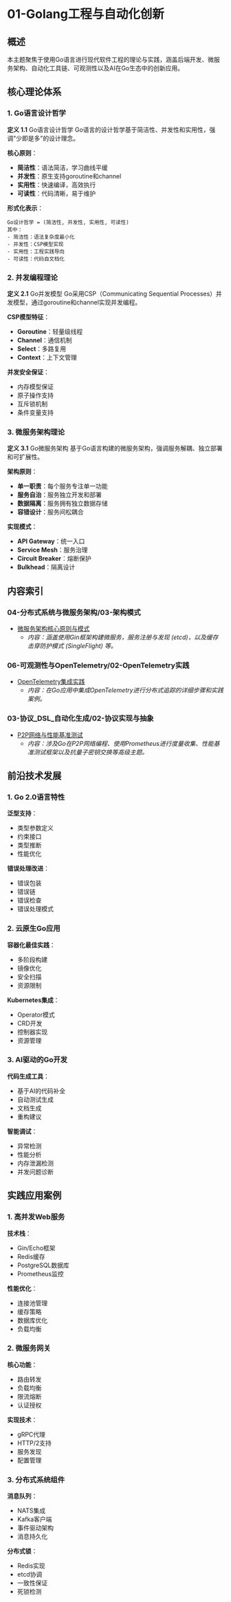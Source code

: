 ﻿# 01-Golang工程与自动化创新

## 概述

本主题聚焦于使用Go语言进行现代软件工程的理论与实践，涵盖后端开发、微服务架构、自动化工具链、可观测性以及AI在Go生态中的创新应用。

## 核心理论体系

### 1. Go语言设计哲学

**定义 1.1** Go语言设计哲学
Go语言的设计哲学基于简洁性、并发性和实用性，强调"少即是多"的设计理念。

**核心原则**：

- **简洁性**：语法简洁，学习曲线平缓
- **并发性**：原生支持goroutine和channel
- **实用性**：快速编译，高效执行
- **可读性**：代码清晰，易于维护

**形式化表示**：

```text
Go设计哲学 = (简洁性, 并发性, 实用性, 可读性)
其中：
- 简洁性：语法复杂度最小化
- 并发性：CSP模型实现
- 实用性：工程实践导向
- 可读性：代码自文档化
```

### 2. 并发编程理论

**定义 2.1** Go并发模型
Go采用CSP（Communicating Sequential Processes）并发模型，通过goroutine和channel实现并发编程。

**CSP模型特征**：

- **Goroutine**：轻量级线程
- **Channel**：通信机制
- **Select**：多路复用
- **Context**：上下文管理

**并发安全保证**：

- 内存模型保证
- 原子操作支持
- 互斥锁机制
- 条件变量支持

### 3. 微服务架构理论

**定义 3.1** Go微服务架构
基于Go语言构建的微服务架构，强调服务解耦、独立部署和可扩展性。

**架构原则**：

- **单一职责**：每个服务专注单一功能
- **服务自治**：服务独立开发和部署
- **数据隔离**：服务拥有独立数据存储
- **容错设计**：服务间松耦合

**实现模式**：

- **API Gateway**：统一入口
- **Service Mesh**：服务治理
- **Circuit Breaker**：熔断保护
- **Bulkhead**：隔离设计

## 内容索引

### 04-分布式系统与微服务架构/03-架构模式

- [微服务架构核心原则与模式](../../04-分布式系统与微服务架构/03-架构模式/01-微服务架构核心原则与模式.md)
  - *内容：涵盖使用Gin框架构建微服务，服务注册与发现 (etcd)，以及缓存击穿防护模式 (SingleFlight) 等。*

### 06-可观测性与OpenTelemetry/02-OpenTelemetry实践

- [OpenTelemetry集成实践](../../06-可观测性与OpenTelemetry/02-OpenTelemetry实践/01-OpenTelemetry集成实践.md)
  - *内容：在Go应用中集成OpenTelemetry进行分布式追踪的详细步骤和实践案例。*

### 03-协议_DSL_自动化生成/02-协议实现与抽象

- [P2P网络与性能基准测试](../../03-协议_DSL_自动化生成/02-协议实现与抽象/01-Rust中的协议处理器与适配器模式.md)
  - *内容：涉及Go在P2P网络编程、使用Prometheus进行度量收集、性能基准测试框架以及抗量子密钥交换等高级主题。*

## 前沿技术发展

### 1. Go 2.0语言特性

**泛型支持**：

- 类型参数定义
- 约束接口
- 类型推断
- 性能优化

**错误处理改进**：

- 错误包装
- 错误链
- 错误检查
- 错误处理模式

### 2. 云原生Go应用

**容器化最佳实践**：

- 多阶段构建
- 镜像优化
- 安全扫描
- 资源限制

**Kubernetes集成**：

- Operator模式
- CRD开发
- 控制器实现
- 资源管理

### 3. AI驱动的Go开发

**代码生成工具**：

- 基于AI的代码补全
- 自动测试生成
- 文档生成
- 重构建议

**智能调试**：

- 异常检测
- 性能分析
- 内存泄漏检测
- 并发问题诊断

## 实践应用案例

### 1. 高并发Web服务

**技术栈**：

- Gin/Echo框架
- Redis缓存
- PostgreSQL数据库
- Prometheus监控

**性能优化**：

- 连接池管理
- 缓存策略
- 数据库优化
- 负载均衡

### 2. 微服务网关

**核心功能**：

- 路由转发
- 负载均衡
- 限流熔断
- 认证授权

**实现技术**：

- gRPC代理
- HTTP/2支持
- 服务发现
- 配置管理

### 3. 分布式系统组件

**消息队列**：

- NATS集成
- Kafka客户端
- 事件驱动架构
- 消息持久化

**分布式锁**：

- Redis实现
- etcd协调
- 一致性保证
- 死锁检测

